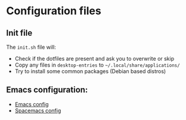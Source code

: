 # Configuration files

## Init file

The `init.sh` file will:

- Check if the dotfiles are present and ask you to overwrite or skip
- Copy any files in `desktop-entries` to `~/.local/share/applications/`
- Try to install some common packages (Debian based distros)

## Emacs configuration:
 - [Emacs config](https://github.com/picandocodigo/emacs-config)
 - [Spacemacs config](https://github.com/picandocodigo/spacemacs-config)
